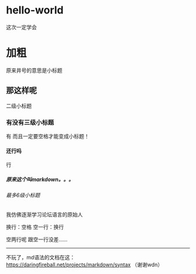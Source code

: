 # hello-world
这次一定学会

# 加粗
原来井号的意思是小标题
## 那这样呢
二级小标题
### 有没有三级小标题
有 而且一定要空格才能变成小标题！
#### 还行吗
行
##### 原来这个叫markdown。。。
###### 最多6级小标题

我仿佛逐渐学习论坛语言的原始人

换行：空格
空一行：换行


空两行呢
跟空一行没差……

-------------

不玩了，md语法的文档在这：https://daringfireball.net/projects/markdown/syntax （谢谢wdn）
